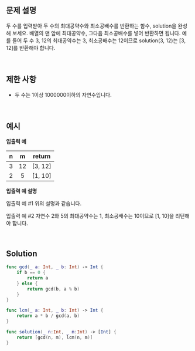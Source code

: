 ## 문제 설명

두 수를 입력받아 두 수의 최대공약수와 최소공배수를 반환하는 함수, solution을 완성해 보세요. 배열의 맨 앞에 최대공약수, 그다음 최소공배수를 넣어 반환하면 됩니다. 예를 들어 두 수 3, 12의 최대공약수는 3, 최소공배수는 12이므로 solution(3, 12)는 [3, 12]를 반환해야 합니다.

</br>

## 제한 사항

- 두 수는 1이상 1000000이하의 자연수입니다.

</br>

## 예시

**입출력 예**

|  n   |  m   | return  |
| :--: | :--: | :-----: |
|  3   |  12  | [3, 12] |
|  2   |  5   | [1, 10] |

**입출력 예 설명**

입출력 예 #1
위의 설명과 같습니다.

입출력 예 #2
자연수 2와 5의 최대공약수는 1, 최소공배수는 10이므로 [1, 10]을 리턴해야 합니다.

</br>

## Solution

```swift
func gcd(_ a: Int, _ b: Int) -> Int {
    if b == 0 {
        return a
    } else {
        return gcd(b, a % b)
    }
}

func lcm(_ a: Int, _ b: Int) -> Int {
    return a * b / gcd(a, b)
}

func solution(_ n:Int, _ m:Int) -> [Int] {
    return [gcd(n, m), lcm(n, m)]
}
```